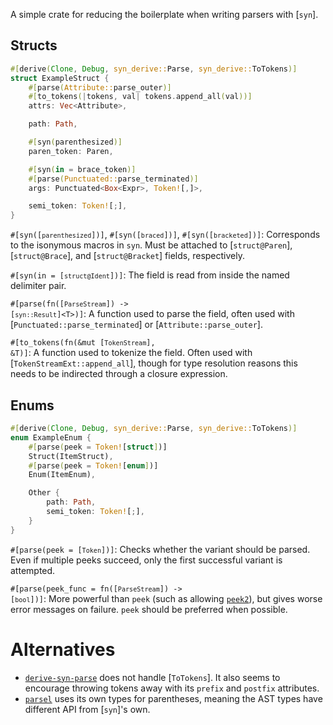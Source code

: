 A simple crate for reducing the boilerplate when writing parsers with [`syn`].

## Structs

```rust
#[derive(Clone, Debug, syn_derive::Parse, syn_derive::ToTokens)]
struct ExampleStruct {
	#[parse(Attribute::parse_outer)]
	#[to_tokens(|tokens, val| tokens.append_all(val))]
	attrs: Vec<Attribute>,

	path: Path,

	#[syn(parenthesized)]
	paren_token: Paren,

	#[syn(in = brace_token)]
	#[parse(Punctuated::parse_terminated)]
	args: Punctuated<Box<Expr>, Token![,]>,

	semi_token: Token![;],
}
```

<code>#[syn([`parenthesized`])]</code>,
<code>#[syn([`braced`])]</code>,
<code>#[syn([`bracketed`])]</code>:
  Corresponds to the isonymous macros in `syn`.
  Must be attached to [`struct@Paren`], [`struct@Brace`], and [`struct@Bracket`] fields, respectively.

<code>#[syn(in = [`struct@Ident`])]</code>:
  The field is read from inside the named delimiter pair.

<code>#[parse(fn([`ParseStream`]) -> [`syn::Result`]\<T>)]</code>:
  A function used to parse the field,
  often used with [`Punctuated::parse_terminated`]
  or [`Attribute::parse_outer`].

<code>#[to_tokens(fn(&mut [`TokenStream`], &T)]</code>:
  A function used to tokenize the field.
  Often used with [`TokenStreamExt::append_all`],
  though for type resolution reasons this needs to be indirected through a closure expression.

## Enums

```rust
#[derive(Clone, Debug, syn_derive::Parse, syn_derive::ToTokens)]
enum ExampleEnum {
	#[parse(peek = Token![struct])]
	Struct(ItemStruct),
	#[parse(peek = Token![enum])]
	Enum(ItemEnum),

	Other {
		path: Path,
		semi_token: Token![;],
	}
}
```

<code>#[parse(peek = [`Token`])]</code>:
  Checks whether the variant should be parsed.
  Even if multiple peeks succeed, only the first successful variant is attempted.

<code>#[parse(peek_func = fn([`ParseStream`]) -> [`bool`])]</code>:
  More powerful than `peek` (such as allowing [`peek2`](syn::parse::ParseBuffer::peek2)), but gives worse error messages on failure.
  `peek` should be preferred when possible.

# Alternatives
- [`derive-syn-parse`](https://docs.rs/derive-syn-parse/latest/)
  does not handle [`ToTokens`].
  It also seems to encourage throwing tokens away with its `prefix` and `postfix` attributes.
- [`parsel`](https://docs.rs/derive-syn-parse/latest/)
  uses its own types for parentheses, meaning the AST types have different API from [`syn`]'s own.
